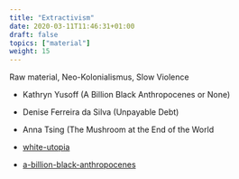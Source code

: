 ```yaml
---
title: "Extractivism"
date: 2020-03-11T11:46:31+01:00
draft: false
topics: ["material"]
weight: 15
---
```


Raw material, Neo-Kolonialismus, Slow Violence

- Kathryn Yusoff (A Billion Black Anthropocenes or None)
- Denise Ferreira da Silva (Unpayable Debt)
- Anna Tsing (The Mushroom at the End of the World

- [white-utopia](https://www.e-flux.com/journal/97/252226/white-utopia-black-inferno-life-on-a-geologic-spike/)
- [a-billion-black-anthropocenes](https://www.versobooks.com/blogs/4225-a-billion-black-anthropocenes)
